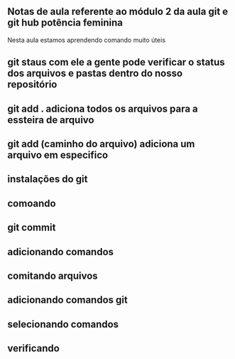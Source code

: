 ## Notas de aula referente ao módulo 2  da aula git e git hub potência feminina


Nesta aula estamos aprendendo comando muito úteis

## git staus com ele a gente pode verificar o status dos arquivos e pastas dentro do nosso repositório ## 
## git add . adiciona todos os arquivos para a essteira de arquivo ##
## git add (caminho do arquivo) adiciona um arquivo em especifico ##

## instalações do git ##
## comoando
## git commit 
## adicionando comandos 
## comitando arquivos 
## adicionando comandos git
## selecionando comandos
## verificando 